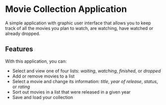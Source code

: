 # Movie Collection Application

A simple application with graphic user interface that allows you to keep track of all the movies you plan to watch, are watching, 
have watched or already dropped.

## Features

With this application, you can:
- Select and view one of four lists: *waiting*, *watching*, *finished*, or *dropped*
- Add or remove movies to a list
- Select a movie and change its information: *title*, *year of release*, *status*, or *rating*
- Sort out movies in a list that were released in a given year
- Save and load your collection
